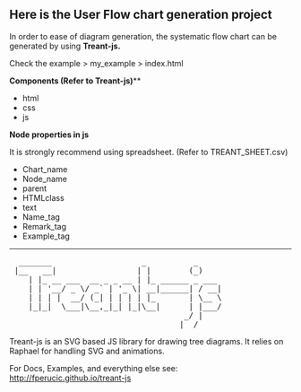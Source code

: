 ## Here is the User Flow chart generation project

In order to ease of diagram generation, the systematic flow chart can be generated by using **Treant-js.**

Check the example > my_example > index.html

**Components (Refer to Treant-js)****

- html
- css
- js

**Node properties in js**

It is strongly recommend using spreadsheet. (Refer to TREANT_SHEET.csv)

- Chart_name
- Node_name
- parent
- HTMLclass
- text
- Name_tag
- Remark_tag
- Example_tag

-----

<pre>
  _______                   _          _     
 |__   __|                 | |        (_)    
    | |_ __ ___  __ _ _ __ | |_ ______ _ ___ 
    | | '__/ _ \/ _` | '_ \| __|______| / __|
    | | | |  __/ (_| | | | | |_       | \__ \
    |_|_|  \___|\__,_|_| |_|\__|      | |___/
                                     _/ |    
                                    |__/     
</pre>

Treant-js is an SVG based JS library for drawing tree diagrams.
It relies on Raphael for handling SVG and animations.

For Docs, Examples, and everything else see:
http://fperucic.github.io/treant-js
